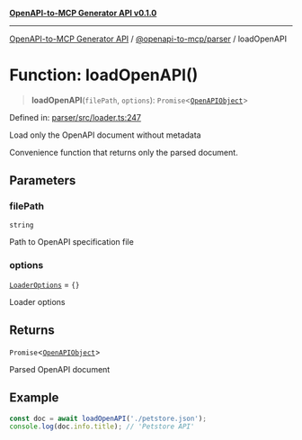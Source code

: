 [**OpenAPI-to-MCP Generator API v0.1.0**](../../../README.md)

***

[OpenAPI-to-MCP Generator API](../../../modules.md) / [@openapi-to-mcp/parser](../README.md) / loadOpenAPI

# Function: loadOpenAPI()

> **loadOpenAPI**(`filePath`, `options`): `Promise`\<[`OpenAPIObject`](../type-aliases/OpenAPIObject.md)\>

Defined in: [parser/src/loader.ts:247](https://github.com/salacoste/openapi-mcp-generator/blob/fda5c6400a831cddbad9eacd652e11b2f7410b22/packages/parser/src/loader.ts#L247)

Load only the OpenAPI document without metadata

Convenience function that returns only the parsed document.

## Parameters

### filePath

`string`

Path to OpenAPI specification file

### options

[`LoaderOptions`](../interfaces/LoaderOptions.md) = `{}`

Loader options

## Returns

`Promise`\<[`OpenAPIObject`](../type-aliases/OpenAPIObject.md)\>

Parsed OpenAPI document

## Example

```typescript
const doc = await loadOpenAPI('./petstore.json');
console.log(doc.info.title); // 'Petstore API'
```
